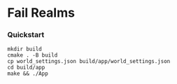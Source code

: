 # Fail Realms
### Quickstart
```(bash)
mkdir build
cmake . -B build
cp world_settings.json build/app/world_settings.json
cd build/app
make && ./App
```
